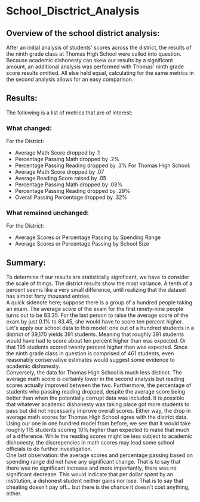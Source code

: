 # School_Disctrict_Analysis

## Overview of the school district analysis:
After an initial analysis of students' scores across the district, the results of the ninth grade class at Thomas High School
were called into question. Because academic dishonesty can skew our results by a significant amount, an additional analysis was
performed with Thomas' ninth grade score results omitted. All else held equal, calculating for the same metrics in the second
analysis allows for an easy comparison. 

## Results:
The following is a list of metrics that are of interest:

### What changed:
For the District:
- Average Math Score dropped by .1
- Percentage Passing Math dropped by .2%
- Percentage Passing Reading dropped by .3%
For Thomas High School:
- Average Math Score dropped by .07
- Average Reading Score raised by .05
- Percentage Passing Math dropped by .08%
- Percentage Passing Reading dropped by .29%
- Overall Passing Percentage dropped by .32%

### What remained unchanged:
For the District:
- Average Scores or Percentage Passing by Spending Range
- Average Scores or Percentage Passing by School Size

## Summary:
To determine if our results are statistically significant, we have to consider the scale of things. The district results show
the most variance. A tenth of a percent seems like a very small difference, until realizing that the dataset has almost forty
thousand entries. <br />
A quick sidenote here; suppose there is a group of a hundred people taking an exam. The average score of the exam for the
first ninety-nine people turns out to be 83.35. For the last person to raise the average score of the exam by just 0.1% to
83.45, she would have to score ten percent higher. <br /> 
Let's apply our school data to this model: one out of a hundred students in a district of 39,170 yields 391 students. Meaning
that roughly 391 students would have had to score about ten percent higher than was expected. Or that 195 students scored 
twenty percent higher than was expected. Since the ninth grade class in question is comprised of 461 students, even reasonably
conservative estimates would suggest some evidence to academic dishonesty. <br />
Conversely, the data for Thomas High School is much less distinct. The average math score is certainly lower in the second
analysis but reading scores actually improved between the two. Furthermore, the percentage of students who passing reading
dropped, despite the average score being better than when the potentially corrupt data was included. It is possible that
whatever academic dishonesty was taking place got more students to pass but did not necessarily improve overall scores. 
Either way, the drop in average math scores for Thomas High School agree with the district data. Using our one in one hundred
model from before, we see that it would take roughly 115 students scoring 10% higher than expected to make that much of a 
difference. While the reading scores might be less subject to academic dishonesty, the discrepencies in math scores may lead
some school officials to do further investigation. <br />
One last observation: the average scores and percentage passing based on spending range did not have any significant change. 
That is to say that there was no significant increase and more importantly, there was no significant decrease. This would 
indicate that per dollar spent by an institution, a dishonest student neither gains nor lose. That is to say that cheating 
doesn't pay off... but there is the chance it doesn't cost anything, either. 
